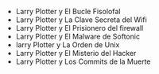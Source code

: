 * Larry Plotter y El Bucle Fisolofal
* Larry Plotter y La Clave Secreta del Wifi
* Larry Plotter y El Prisionero del firewall
* Larry Plotter y El Malware de Softonic
* larry Plotter y La Orden de Unix
* Larry Plotter y El Misterio del Hacker
* Larry Plotter y Los Commits de la Muerte
